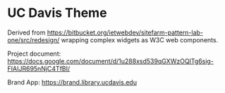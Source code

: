 # UC Davis Theme

Derived from https://bitbucket.org/ietwebdev/sitefarm-pattern-lab-one/src/redesign/ wrapping complex widgets as W3C web components.

Project document: https://docs.google.com/document/d/1u288xsd539qGXWzOQITg6sig-FIAIJR695nNjC4TfBI/

Brand App: https://brand.library.ucdavis.edu